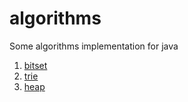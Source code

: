 algorithms
==========

Some algorithms  implementation for java

1. [bitset](/bitset)
2. [trie](/trie)
3. [heap](/heap)
